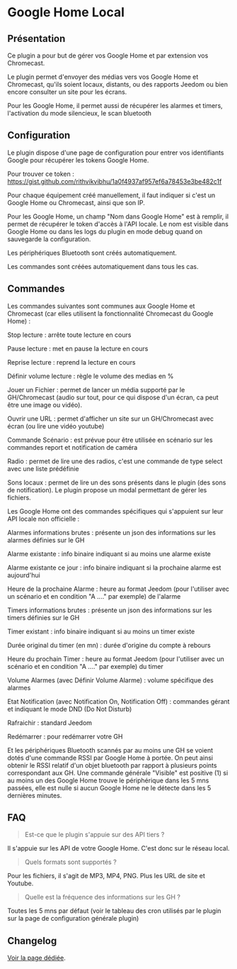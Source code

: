 # Google Home Local

## Présentation

Ce plugin a pour but de gérer vos Google Home et par extension vos Chromecast.

Le plugin permet d'envoyer des médias vers vos Google Home et Chromecast, qu'ils soient locaux, distants, ou des rapports Jeedom ou bien encore consulter un site pour les écrans.

Pour les Google Home, il permet aussi de récupérer les alarmes et timers, l'activation du mode silencieux, le scan bluetooth

## Configuration

Le plugin dispose d'une page de configuration pour entrer vos identifiants Google pour récupérer les tokens Google Home.

Pour trouver ce token : https://gist.github.com/rithvikvibhu/1a0f4937af957ef6a78453e3be482c1f

Pour chaque équipement créé manuellement, il faut indiquer si c'est un Google Home ou Chromecast, ainsi que son IP.

Pour les Google Home, un champ "Nom dans Google Home" est à remplir, il permet de récupérer le token d'accès à l'API locale. Le nom est visible dans Google Home ou dans les logs du plugin en mode debug quand on sauvegarde la configuration.

Les périphériques Bluetooth sont créés automatiquement.

Les commandes sont créées automatiquement dans tous les cas.

## Commandes

Les commandes suivantes sont communes aux Google Home et Chromecast (car elles utilisent la fonctionnalité Chromecast du Google Home) :

Stop lecture : arrête toute lecture en cours

Pause lecture : met en pause la lecture en cours

Reprise lecture : reprend la lecture en cours

Définir volume lecture : règle le volume des medias en %

Jouer un Fichier : permet de lancer un média supporté par le GH/Chromecast (audio sur tout, pour ce qui dispose d'un écran, ca peut être une image ou vidéo).

Ouvrir une URL : permet d'afficher un site sur un GH/Chromecast avec écran (ou lire une vidéo youtube)

Commande Scénario : est prévue pour être utilisée en scénario sur les commandes report et notification de caméra

Radio : permet de lire une des radios, c'est une commande de type select avec une liste prédéfinie

Sons locaux : permet de lire un des sons présents dans le plugin (des sons de notification). Le plugin propose un modal permettant de gérer les fichiers.


Les Google Home ont des commandes spécifiques qui s'appuient sur leur API locale non officielle :

Alarmes informations brutes : présente un json des informations sur les alarmes définies sur le GH

Alarme existante : info binaire indiquant si au moins une alarme existe

Alarme existante ce jour : info binaire indiquant si la prochaine alarme est aujourd'hui

Heure de la prochaine Alarme : heure au format Jeedom (pour l'utiliser avec un scénario et en condition "A ...." par exemple) de l'alarme

Timers informations brutes : présente un json des informations sur les timers définies sur le GH

Timer existant : info binaire indiquant si au moins un timer existe

Durée original du timer (en mn) : durée d'origine du compte à rebours

Heure du prochain Timer : heure au format Jeedom (pour l'utiliser avec un scénario et en condition "A ...." par exemple) du timer

Volume Alarmes (avec Définir Volume Alarme) : volume spécifique des alarmes

Etat Notification (avec Notification On, Notification Off) : commandes gérant et indiquant le mode DND (Do Not Disturb)

Rafraichir : standard Jeedom

Redémarrer : pour redémarrer votre GH


Et les périphériques Bluetooth scannés par au moins une GH se voient dotés d'une commande RSSI par Google Home à portée. On peut ainsi obtenir le RSSI relatif d'un objet bluetooth par rapport à plusieurs points correspondant aux GH. Une commande générale "Visible" est positive (1) si au moins un des Google Home trouve le périphérique dans les 5 mns passées, elle est nulle si aucun Google Home ne le détecte dans les 5 dernières minutes.

## FAQ

> Est-ce que le plugin s'appuie sur des API tiers ?

Il s'appuie sur les API de votre Google Home. C'est donc sur le réseau local.

> Quels formats sont supportés ?

Pour les fichiers, il s'agit de MP3, MP4, PNG. Plus les URL de site et Youtube.

> Quelle est la fréquence des informations sur les GH ?

Toutes les 5 mns par défaut (voir le tableau des cron utilisés par le plugin sur la page de configuration générale plugin)

## Changelog

[Voir la page dédiée](changelog.md).
